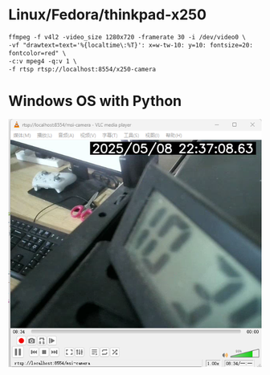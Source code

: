 # Linux/Fedora/thinkpad-x250
```shell
ffmpeg -f v4l2 -video_size 1280x720 -framerate 30 -i /dev/video0 \
-vf "drawtext=text='%{localtime\:%T}': x=w-tw-10: y=10: fontsize=20: fontcolor=red" \
-c:v mpeg4 -q:v 1 \
-f rtsp rtsp://localhost:8554/x250-camera
```

# Windows OS with Python

![Code/img.png](Code/img.png)
